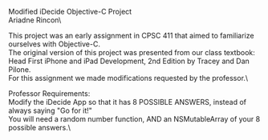 Modified iDecide Objective-C Project\
Ariadne Rincon\

This project was an early assignment in CPSC 411 that aimed to familiarize ourselves with Objective-C.\
The original version of this project was presented from our class textbook: Head First iPhone and iPad Development, 2nd Edition by Tracey and Dan Pilone.\
For this assignment we made modifications requested by the professor.\

Professor Requirements:\
Modify the iDecide App so that it has 8 POSSIBLE ANSWERS, instead of always saying "Go for it!"\
You will need a random number function, AND
an NSMutableArray of your 8 possible answers.\
